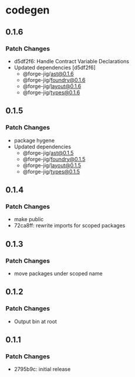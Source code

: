 # codegen

## 0.1.6

### Patch Changes

- d5df2f6: Handle Contract Variable Declarations
- Updated dependencies [d5df2f6]
  - @forge-jig/ast@0.1.6
  - @forge-jig/foundry@0.1.6
  - @forge-jig/layout@0.1.6
  - @forge-jig/types@0.1.6

## 0.1.5

### Patch Changes

- package hygene
- Updated dependencies
  - @forge-jig/ast@0.1.5
  - @forge-jig/foundry@0.1.5
  - @forge-jig/layout@0.1.5
  - @forge-jig/types@0.1.5

## 0.1.4

### Patch Changes

- make public
- 72ca8ff: rewrite imports for scoped packages

## 0.1.3

### Patch Changes

- move packages under scoped name

## 0.1.2

### Patch Changes

- Output bin at root

## 0.1.1

### Patch Changes

- 2795b9c: initial release
